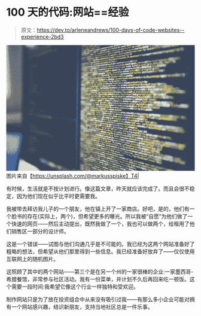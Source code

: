 # 100 天的代码:网站==经验

> 原文：<https://dev.to/arleneandrews/100-days-of-code-websites--experience-2bd3>

[![](img/bdcec9f3f17eb8c1594d95f3c83c4c7f.png)](https://images.unsplash.com/photo-1487058792275-0ad4aaf24ca7?ixlib=rb-0.3.5&ixid=eyJhcHBfaWQiOjEyMDd9&s=6726719ee78dabe78033950d9f3f7145&auto=format&fit=crop&w=1350&q=80) 
图片来自【https://unsplash.com/@markusspiske】T4|

有时候，生活就是不按计划进行。像这篇文章，昨天就应该完成了。而且会很不稳定，因为他们现在似乎比平时更需要我。

我被带去拜访我儿子的一个朋友，他在镇上开了一家商店。好吧，是的，他们有一个脸书的存在(实际上，两个)，但希望更多的曝光。所以我被“自愿”为他们做了一个快速的网页——然后主动提出，既然我做了一个，我也可以做两个，给租用了他们销售区一部分的设计师。

这是一个错误——试图与他们沟通几乎是不可能的。我已经为这两个网站准备好了粗略的想法，但希望从他们那里得到一些信息。我已经准备好放弃了——仅仅使用互联网上的随机图片。

这照顾了其中的两个网站——第三个是在另一个州的一家很棒的企业:一家墨西哥-希腊餐馆，非常参与社区活动。我有一份菜单，并计划不久后再回来吃一顿饭。这个需要一段时间:我希望它像这个行业一样独特和受欢迎。

制作网站只是为了放在投资组合中从来没有吸引过我——有那么多小企业可能对拥有一个网站感兴趣，结识新朋友，支持当地社区总是一件乐事。